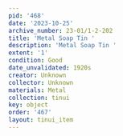 ```yaml
---
pid: '468'
date: '2023-10-25'
archive_number: 23-01/1-2-202
title: 'Metal Soap Tin '
description: 'Metal Soap Tin '
extent: '1'
condition: Good
date_unvalidated: 1920s
creator: Unknown
collector: Unknown
materials: Metal
collection: tinui
key: object
order: '467'
layout: tinui_item
---
```

